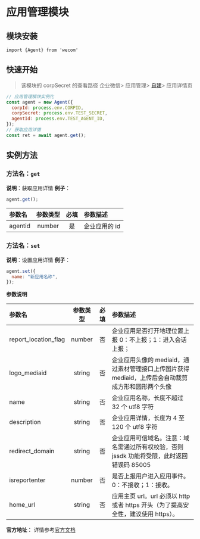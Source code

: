 # 应用管理模块

## 模块安装

```
import {Agent} from 'wecom'
```

## 快速开始

> 该模块的 corpSecret 的查看路径 企业微信> 应用管理> [自建](https://work.weixin.qq.com/wework_admin/frame#apps)> 应用详情页

```javascript
// 应用管理模块实例化
const agent = new Agent({
  corpId: process.env.CORPID,
  corpSecret: process.env.TEST_SECRET,
  agentId: process.env.TEST_AGENT_ID,
});
// 获取应用详情
const ret = await agent.get();
```

## 实例方法

### **方法名**：`get`

**说明**：获取应用详情
**例子**：

```javascript
agent.get();
```

| 参数名  | 参数类型 | 必填 | 参数描述      |
| :------ | :------: | :--: | :------------ |
| agentid |  number  |  是  | 企业应用的 id |

### **方法名**：`set`

**说明**：设置应用详情
**例子**：

```javascript
agent.set({
  name: "新应用名称",
});
```

**参数说明**

| 参数名               | 参数类型 | 必填 | 参数描述                                                                                           |
| :------------------- | :------: | :--: | :------------------------------------------------------------------------------------------------- |
| report_location_flag |  number  |  否  | 企业应用是否打开地理位置上报 0：不上报；1：进入会话上报；                                          |
| logo_mediaid         |  string  |  否  | 企业应用头像的 mediaid，通过素材管理接口上传图片获得 mediaid，上传后会自动裁剪成方形和圆形两个头像 |
| name                 |  string  |  否  | 企业应用名称，长度不超过 32 个 utf8 字符                                                           |
| description          |  string  |  否  | 企业应用详情，长度为 4 至 120 个 utf8 字符                                                         |
| redirect_domain      |  string  |  否  | 企业应用可信域名。注意：域名需通过所有权校验，否则 jssdk 功能将受限，此时返回错误码 85005          |
| isreportenter        |  number  |  否  | 是否上报用户进入应用事件。0：不接收；1：接收。                                                     |
| home_url             |  string  |  否  | 应用主页 url。url 必须以 http 或者 https 开头（为了提高安全性，建议使用 https）。                  |

**官方地址**：
详情参考[官方文档](https://work.weixin.qq.com/api/doc/90000/90135/90227)
